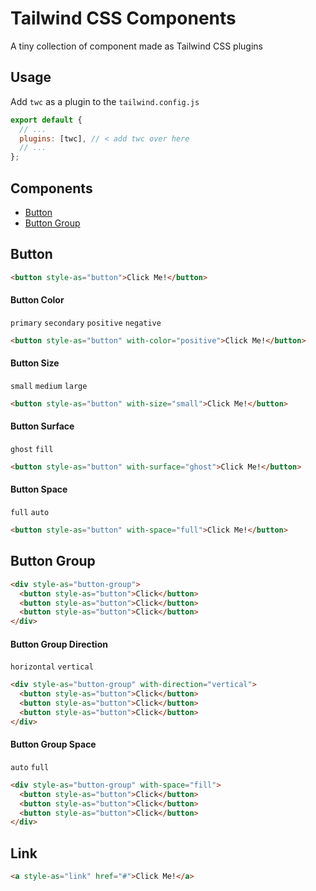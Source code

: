 # Tailwind CSS Components

A tiny collection of component made as Tailwind CSS plugins

## Usage

Add `twc` as a plugin to the `tailwind.config.js`

```js
export default {
  // ...
  plugins: [twc], // < add twc over here
  // ...
};
```

## Components

- [Button](#button)
- [Button Group](#button-group)

## Button

```html
<button style-as="button">Click Me!</button>
```

#### Button Color

`primary` `secondary` `positive` `negative`

```html
<button style-as="button" with-color="positive">Click Me!</button>
```

#### Button Size

`small` `medium` `large`

```html
<button style-as="button" with-size="small">Click Me!</button>
```

#### Button Surface

`ghost` `fill`

```html
<button style-as="button" with-surface="ghost">Click Me!</button>
```

#### Button Space

`full` `auto`

```html
<button style-as="button" with-space="full">Click Me!</button>
```

## Button Group

```html
<div style-as="button-group">
  <button style-as="button">Click</button>
  <button style-as="button">Click</button>
  <button style-as="button">Click</button>
</div>
```

#### Button Group Direction

`horizontal` `vertical`

```html
<div style-as="button-group" with-direction="vertical">
  <button style-as="button">Click</button>
  <button style-as="button">Click</button>
  <button style-as="button">Click</button>
</div>
```

#### Button Group Space

`auto` `full`

```html
<div style-as="button-group" with-space="fill">
  <button style-as="button">Click</button>
  <button style-as="button">Click</button>
  <button style-as="button">Click</button>
</div>
```

## Link

```html
<a style-as="link" href="#">Click Me!</a>
```
